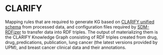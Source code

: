 # CLARIFY

Mapping rules that are required to generate KG based on [CLARIFY unified schema](https://github.com/SDM-TIB/CLARIFYUnifiedSchema) from processed data, and configuration files required by [SDM-RDFizer](https://github.com/SDM-TIB/SDM-RDFizer) to transfer data into RDF triples. The output of materializing them is the CLARIFY Knowledge Graph consisting of RDF triples created from drug, drug_predications, publication, lung cancer (the latest versions provided by UPM), and breast cancer clinical data and their annotations.

